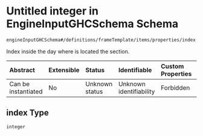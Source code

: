 # Untitled integer in EngineInputGHCSchema Schema

```txt
engineInputGHCSchema#/definitions/frameTemplate/items/properties/index
```

Index inside the day where is located the section.

| Abstract            | Extensible | Status         | Identifiable            | Custom Properties | Additional Properties | Access Restrictions | Defined In                                                        |
| :------------------ | :--------- | :------------- | :---------------------- | :---------------- | :-------------------- | :------------------ | :---------------------------------------------------------------- |
| Can be instantiated | No         | Unknown status | Unknown identifiability | Forbidden         | Allowed               | none                | [ghc.schema.json*](../out/ghc.schema.json "open original schema") |

## index Type

`integer`
